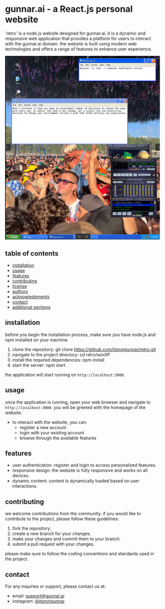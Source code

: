 # gunnar.ai - a React.js personal website

'retro' is a node.js website designed for gunnar.ai. it is a dynamic and responsive web application that provides a platform for users to interact with the gunnar.ai domain. the website is built using modern web technologies and offers a range of features to enhance user experience.

![image](website-example-mvp.png)

## table of contents

- [installation](#installation)
- [usage](#usage)
- [features](#features)
- [contributing](#contributing)
- [license](#license)
- [authors](#authors)
- [acknowledgments](#acknowledgments)
- [contact](#contact)
- [additional sections](#additional-sections)

## installation

before you begin the installation process, make sure you have node.js and npm installed on your machine.

1. clone the repository:
git clone https://github.com/itsnotgunnar/retro.git
2. navigate to the project directory:
cd retro/winXP
3. install the required dependencies:
npm install
4. start the server:
npm start

the application will start running on `http://localhost:3000`.

## usage

once the application is running, open your web browser and navigate to `http://localhost:3000`. you will be greeted with the homepage of the website.

- to interact with the website, you can:
  - register a new account
  - login with your existing account
  - browse through the available features

## features

- user authentication: register and login to access personalized features.
- responsive design: the website is fully responsive and works on all devices.
- dynamic content: content is dynamically loaded based on user interactions.

## contributing

we welcome contributions from the community. if you would like to contribute to the project, please follow these guidelines:

1. fork the repository.
2. create a new branch for your changes.
3. make your changes and commit them to your branch.
4. submit a pull request with your changes.

please make sure to follow the coding conventions and standards used in the project.

## contact

For any inquiries or support, please contact us at:

- email: support@gunnar.ai
- instagram: [@itsnotgunnar](https://linkedin.com/in/gunnarfranek)

